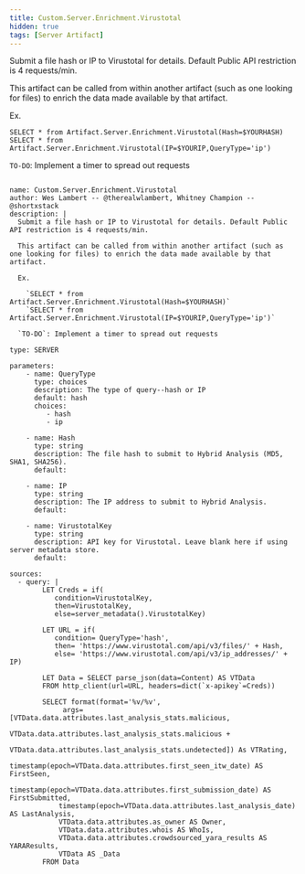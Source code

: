 ```yaml
---
title: Custom.Server.Enrichment.Virustotal
hidden: true
tags: [Server Artifact]
---
```


Submit a file hash or IP to Virustotal for details. Default Public API restriction is 4 requests/min.

This artifact can be called from within another artifact (such as one looking for files) to enrich the data made available by that artifact.

Ex.

  `SELECT * from Artifact.Server.Enrichment.Virustotal(Hash=$YOURHASH)`
  `SELECT * from Artifact.Server.Enrichment.Virustotal(IP=$YOURIP,QueryType='ip')`

`TO-DO`: Implement a timer to spread out requests


<pre><code class="language-yaml">
name: Custom.Server.Enrichment.Virustotal
author: Wes Lambert -- @therealwlambert, Whitney Champion -- @shortxstack
description: |
  Submit a file hash or IP to Virustotal for details. Default Public API restriction is 4 requests/min.

  This artifact can be called from within another artifact (such as one looking for files) to enrich the data made available by that artifact.

  Ex.

    `SELECT * from Artifact.Server.Enrichment.Virustotal(Hash=$YOURHASH)`
    `SELECT * from Artifact.Server.Enrichment.Virustotal(IP=$YOURIP,QueryType='ip')`

  `TO-DO`: Implement a timer to spread out requests

type: SERVER

parameters:
    - name: QueryType
      type: choices 
      description: The type of query--hash or IP
      default: hash
      choices:
         - hash
         - ip

    - name: Hash
      type: string
      description: The file hash to submit to Hybrid Analysis (MD5, SHA1, SHA256).
      default:

    - name: IP
      type: string
      description: The IP address to submit to Hybrid Analysis.
      default:

    - name: VirustotalKey
      type: string
      description: API key for Virustotal. Leave blank here if using server metadata store.
      default:

sources:
  - query: |
        LET Creds = if(
           condition=VirustotalKey,
           then=VirustotalKey,
           else=server_metadata().VirustotalKey)

        LET URL = if(
           condition= QueryType='hash',
           then= 'https://www.virustotal.com/api/v3/files/' + Hash,
           else= 'https://www.virustotal.com/api/v3/ip_addresses/' + IP)

        LET Data = SELECT parse_json(data=Content) AS VTData
        FROM http_client(url=URL, headers=dict(`x-apikey`=Creds))

        SELECT format(format='%v/%v',
             args=[VTData.data.attributes.last_analysis_stats.malicious,
                   VTData.data.attributes.last_analysis_stats.malicious +
                   VTData.data.attributes.last_analysis_stats.undetected]) As VTRating,
            timestamp(epoch=VTData.data.attributes.first_seen_itw_date) AS FirstSeen,
            timestamp(epoch=VTData.data.attributes.first_submission_date) AS FirstSubmitted,
            timestamp(epoch=VTData.data.attributes.last_analysis_date) AS LastAnalysis,
            VTData.data.attributes.as_owner AS Owner, 
            VTData.data.attributes.whois AS WhoIs,
            VTData.data.attributes.crowdsourced_yara_results AS YARAResults,
            VTData AS _Data
        FROM Data

</code></pre>

